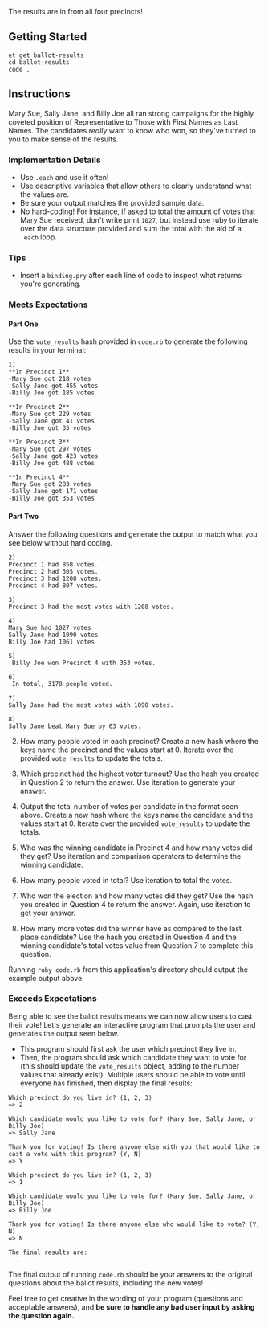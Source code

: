 The results are in from all four precincts!

## Getting Started
```no-highlight
et get ballot-results
cd ballot-results
code .
```

## Instructions

Mary Sue, Sally Jane, and Billy Joe all ran strong campaigns for the highly coveted position of Representative to Those with First Names as Last Names. The candidates _really_ want to know who won, so they've turned to you to make sense of the results.

### Implementation Details

- Use `.each` and use it often!
- Use descriptive variables that allow others to clearly understand what the values are.
- Be sure your output matches the provided sample data.
- No hard-coding! For instance, if asked to total the amount of votes that Mary Sue received, don't write print `1027`, but instead use ruby to iterate over the data structure provided and sum the total with the aid of a `.each` loop.

### Tips

- Insert a `binding.pry` after each line of code to inspect what returns you're generating.

### Meets Expectations

#### Part One

Use the `vote_results` hash provided in `code.rb` to generate the following results in your terminal:

```no-highlight
1)
**In Precinct 1**
-Mary Sue got 218 votes
-Sally Jane got 455 votes
-Billy Joe got 185 votes

**In Precinct 2**
-Mary Sue got 229 votes
-Sally Jane got 41 votes
-Billy Joe got 35 votes

**In Precinct 3**
-Mary Sue got 297 votes
-Sally Jane got 423 votes
-Billy Joe got 488 votes

**In Precinct 4**
-Mary Sue got 283 votes
-Sally Jane got 171 votes
-Billy Joe got 353 votes
```

#### Part Two

Answer the following questions and generate the output to match what you see below without hard coding.

```no-highlight
2)
Precinct 1 had 858 votes.
Precinct 2 had 305 votes.
Precinct 3 had 1208 votes.
Precinct 4 had 807 votes.

3)
Precinct 3 had the most votes with 1208 votes.

4)
Mary Sue had 1027 votes
Sally Jane had 1090 votes
Billy Joe had 1061 votes

5)
 Billy Joe won Precinct 4 with 353 votes.

6)
 In total, 3178 people voted.

7)
Sally Jane had the most votes with 1090 votes.

8)
Sally Jane beat Mary Sue by 63 votes.
```  

2) How many people voted in each precinct? Create a new hash where the keys name the precinct and the values start at 0. Iterate over the provided `vote_results` to update the totals.  

3) Which precinct had the highest voter turnout? Use the hash you created in Question 2 to return the answer. Use iteration to generate your answer. 

4) Output the total number of votes per candidate in the format seen above. Create a new hash where the keys name the candidate and the values start at 0. Iterate over the provided `vote_results` to update the totals.

5) Who was the winning candidate in Precinct 4 and how many votes did they get? Use iteration and comparison operators to determine the winning candidate.

6) How many people voted in total? Use iteration to total the votes.

7) Who won the election and how many votes did they get? Use the hash you created in Question 4 to return the answer. Again, use iteration to get your answer.

8) How many more votes did the winner have as compared to the last place candidate? Use the hash you created in Question 4 and the winning candidate's total votes value from Question 7 to complete this question.

Running `ruby code.rb` from this application's directory should output the example output above.

### Exceeds Expectations

Being able to see the ballot results means we can now allow users to cast their vote! Let's generate an interactive program that prompts the user and generates the output seen below.

* This program should first ask the user which precinct they live in. 
* Then, the program should ask which candidate they want to vote for (this should update the `vote_results` object, adding to the number values that already exist). Multiple users should be able to vote until everyone has finished, then display the final results:

```no-highlight
Which precinct do you live in? (1, 2, 3)
=> 2

Which candidate would you like to vote for? (Mary Sue, Sally Jane, or Billy Joe)
=> Sally Jane

Thank you for voting! Is there anyone else with you that would like to cast a vote with this program? (Y, N)
=> Y

Which precinct do you live in? (1, 2, 3)
=> 1

Which candidate would you like to vote for? (Mary Sue, Sally Jane, or Billy Joe)
=> Billy Joe

Thank you for voting! Is there anyone else who would like to vote? (Y, N)
=> N

The final results are:
...
```

The final output of running `code.rb` should be your answers to the original questions about the ballot results, including the new votes! 

Feel free to get creative in the wording of your program (questions and acceptable answers), and **be sure to handle any bad user input by asking the question again.**